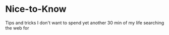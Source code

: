 # Nice-to-Know
Tips and tricks I don't want to spend yet another 30 min of my life searching the web for
